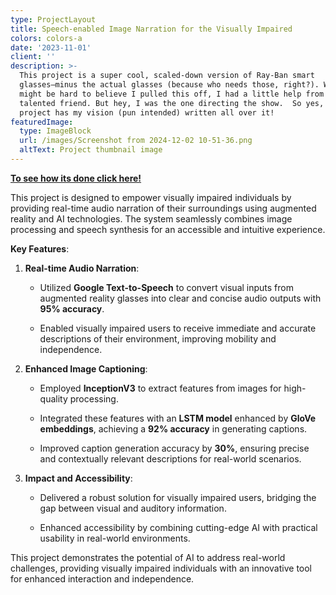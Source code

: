 ```yaml
---
type: ProjectLayout
title: Speech-enabled Image Narration for the Visually Impaired
colors: colors-a
date: '2023-11-01'
client: ''
description: >-
  This project is a super cool, scaled-down version of Ray-Ban smart
  glasses—minus the actual glasses (because who needs those, right?). While it
  might be hard to believe I pulled this off, I had a little help from my
  talented friend. But hey, I was the one directing the show.  So yes, this
  project has my vision (pun intended) written all over it!
featuredImage:
  type: ImageBlock
  url: /images/Screenshot from 2024-12-02 10-51-36.png
  altText: Project thumbnail image
---
```

[**To see how its done click here!**](https://github.com/faizahkureshi232/imagetospeech)

This project is designed to empower visually impaired individuals by providing real-time audio narration of their surroundings using augmented reality and AI technologies. The system seamlessly combines image processing and speech synthesis for an accessible and intuitive experience.

**Key Features**:

1.  **Real-time Audio Narration**:

    *   Utilized **Google Text-to-Speech** to convert visual inputs from augmented reality glasses into clear and concise audio outputs with **95% accuracy**.

    *   Enabled visually impaired users to receive immediate and accurate descriptions of their environment, improving mobility and independence.

2.  **Enhanced Image Captioning**:

    *   Employed **InceptionV3** to extract features from images for high-quality processing.

    *   Integrated these features with an **LSTM model** enhanced by **GloVe embeddings**, achieving a **92% accuracy** in generating captions.

    *   Improved caption generation accuracy by **30%**, ensuring precise and contextually relevant descriptions for real-world scenarios.

3.  **Impact and Accessibility**:

    *   Delivered a robust solution for visually impaired users, bridging the gap between visual and auditory information.

    *   Enhanced accessibility by combining cutting-edge AI with practical usability in real-world environments.

This project demonstrates the potential of AI to address real-world challenges, providing visually impaired individuals with an innovative tool for enhanced interaction and independence.

